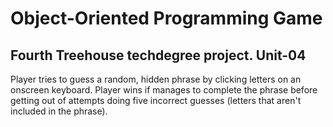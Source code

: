 # Object-Oriented Programming Game
## Fourth Treehouse techdegree project. Unit-04

Player tries to guess a random, hidden phrase by clicking letters on an onscreen keyboard. Player wins if manages to complete the phrase before getting out of attempts doing five incorrect guesses (letters that aren't included in the phrase).